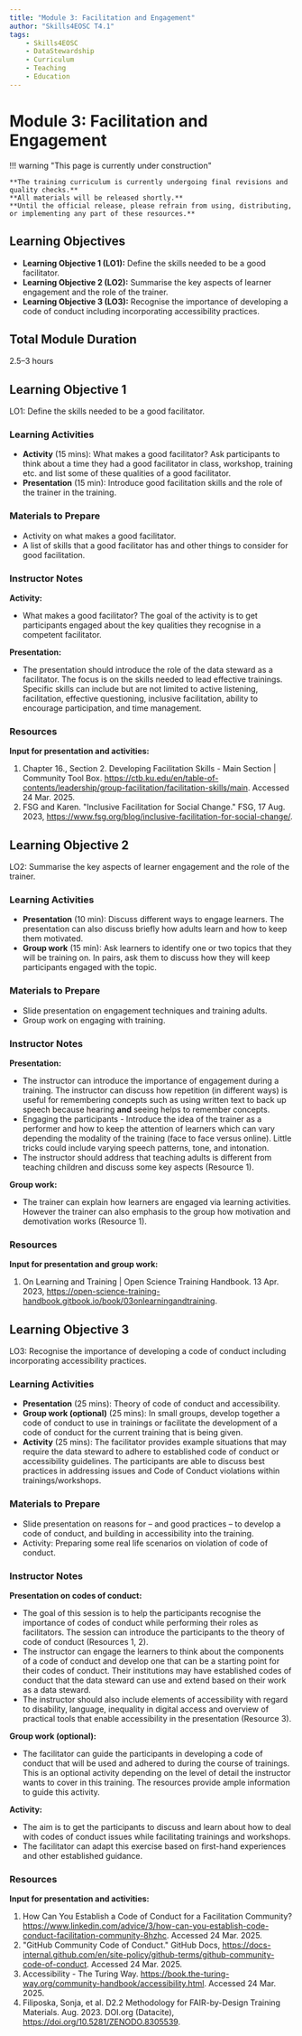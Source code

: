 ```yaml
---
title: "Module 3: Facilitation and Engagement"
author: "Skills4EOSC T4.1"
tags:
    - Skills4EOSC
    - DataStewardship
    - Curriculum
    - Teaching
    - Education
---
```


# Module 3: Facilitation and Engagement


!!! warning "This page is currently under construction"

    **The training curriculum is currently undergoing final revisions and quality checks.**
    **All materials will be released shortly.**
    **Until the official release, please refrain from using, distributing, or implementing any part of these resources.**


## Learning Objectives

- **Learning Objective 1 (LO1):** Define the skills needed to be a good facilitator.
- **Learning Objective 2 (LO2):** Summarise the key aspects of learner engagement and the role of the trainer.
- **Learning Objective 3 (LO3):** Recognise the importance of developing a code of conduct including incorporating accessibility practices.


## Total Module Duration

2.5&ndash;3 hours


## Learning Objective 1

LO1: Define the skills needed to be a good facilitator.


### Learning Activities

- **Activity** (15 mins): What makes a good facilitator? Ask participants to think about a time they had a good facilitator in class, workshop, training etc. and list some of these qualities of a good facilitator.
- **Presentation** (15 min): Introduce good facilitation skills and the role of the trainer in the training.


### Materials to Prepare

- Activity on what makes a good facilitator.
- A list of skills that a good facilitator has and other things to consider for good facilitation.


### Instructor Notes

**Activity:**

- What makes a good facilitator? The goal of the activity is to get participants engaged about the key qualities they recognise in a competent facilitator.

**Presentation:**

- The presentation should introduce the role of the data steward as a facilitator. The focus is on the skills needed to lead effective trainings. Specific skills can include but are not limited to active listening, facilitation, effective questioning, inclusive facilitation, ability to encourage participation, and time management.


### Resources

**Input for presentation and activities:**

1. Chapter 16., Section 2. Developing Facilitation Skills - Main Section \| Community Tool Box. <https://ctb.ku.edu/en/table-of-contents/leadership/group-facilitation/facilitation-skills/main>. Accessed 24 Mar. 2025.
2. FSG and Karen. "Inclusive Facilitation for Social Change." FSG, 17 Aug. 2023, <https://www.fsg.org/blog/inclusive-facilitation-for-social-change/>.



## Learning Objective 2

LO2: Summarise the key aspects of learner engagement and the role of the trainer.


### Learning Activities

- **Presentation** (10 min): Discuss different ways to engage learners. The presentation can also discuss briefly how adults learn and how to keep them motivated.
- **Group work** (15 min): Ask learners to identify one or two topics that they will be training on. In pairs, ask them to discuss how they will keep participants engaged with the topic.


### Materials to Prepare

- Slide presentation on engagement techniques and training adults.
- Group work on engaging with training.


### Instructor Notes

**Presentation:**

- The instructor can introduce the importance of engagement during a training. The instructor can discuss how repetition (in different ways) is useful for remembering concepts such as using written text to back up speech because hearing **and** seeing helps to remember concepts.
- Engaging the participants - Introduce the idea of the trainer as a performer and how to keep the attention of learners which can vary depending the modality of the training (face to face versus online). Little tricks could include varying speech patterns, tone, and intonation.
- The instructor should address that teaching adults is different from teaching children and discuss some key aspects (Resource 1).

**Group work:**

- The trainer can explain how learners are engaged via learning activities. However the trainer can also emphasis to the group how motivation and demotivation works (Resource 1).


### Resources

**Input for presentation and group work:**

1. On Learning and Training \| Open Science Training Handbook. 13 Apr. 2023, <https://open-science-training-handbook.gitbook.io/book/03onlearningandtraining>.



## Learning Objective 3

LO3: Recognise the importance of developing a code of conduct including incorporating accessibility practices.


### Learning Activities

- **Presentation** (25 mins): Theory of code of conduct and accessibility.
- **Group work (optional)** (25 mins): In small groups, develop together a code of conduct to use in trainings or facilitate the development of a code of conduct for the current training that is being given.
- **Activity** (25 mins): The facilitator provides example situations that may require the data steward to adhere to established code of conduct or accessibility guidelines. The participants are able to discuss best practices in addressing issues and Code of Conduct violations within trainings/workshops.


### Materials to Prepare

- Slide presentation on reasons for &ndash; and good practices &ndash; to develop a code of conduct, and building in accessibility into the training.
- Activity: Preparing some real life scenarios on violation of code of conduct.


### Instructor Notes

**Presentation on codes of conduct:**

- The goal of this session is to help the participants recognise the importance of codes of conduct while performing their roles as facilitators. The session can introduce the participants to the theory of code of conduct (Resources 1, 2).
- The instructor can engage the learners to think about the components of a code of conduct and develop one that can be a starting point for their codes of conduct. Their institutions may have established codes of conduct that the data steward can use and extend based on their work as a data steward.
- The instructor should also include elements of accessibility with regard to disability, language, inequality in digital access and overview of practical tools that enable accessibility in the presentation (Resource 3).

**Group work (optional):**

- The facilitator can guide the participants in developing a code of conduct that will be used and adhered to during the course of trainings. This is an optional activity depending on the level of detail the instructor wants to cover in this training. The resources provide ample information to guide this activity.

**Activity:**

- The aim is to get the participants to discuss and learn about how to deal with codes of conduct issues while facilitating trainings and workshops.
- The facilitator can adapt this exercise based on first-hand experiences and other established guidance.


### Resources

**Input for presentation and activities:**

1. How Can You Establish a Code of Conduct for a Facilitation Community? <https://www.linkedin.com/advice/3/how-can-you-establish-code-conduct-facilitation-community-8hzhc>. Accessed 24 Mar. 2025.
2. "GitHub Community Code of Conduct." GitHub Docs, <https://docs-internal.github.com/en/site-policy/github-terms/github-community-code-of-conduct>. Accessed 24 Mar. 2025.
3. Accessibility - The Turing Way. <https://book.the-turing-way.org/community-handbook/accessibility.html>. Accessed 24 Mar. 2025.
4. Filiposka, Sonja, et al. D2.2 Methodology for FAIR-by-Design Training Materials. Aug. 2023. DOI.org (Datacite), <https://doi.org/10.5281/ZENODO.8305539>.

